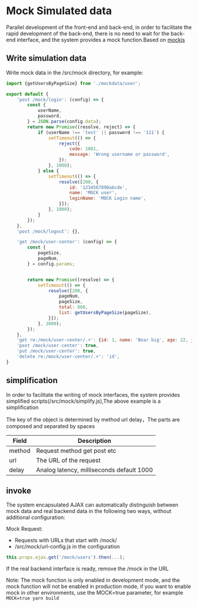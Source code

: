 # Mock Simulated data
Parallel development of the front-end and back-end, in order to facilitate the rapid development of the back-end, there is no need to wait for the back-end interface, and the system provides a mock function.Based on [mockjs](https://github.com/nuysoft/Mock)

## Write simulation data
Write mock data in the /src/mock directory, for example:
```js
import {getUsersByPageSize} from './mockdata/user';

export default {
    'post /mock/login': (config) => {
        const {
            userName,
            password,
        } = JSON.parse(config.data);
        return new Promise((resolve, reject) => {
            if (userName !== 'test' || password !== '111') {
                setTimeout(() => {
                    reject({
                        code: 1001,
                        message: 'Wrong username or password',
                    });
                }, 1000);
            } else {
                setTimeout(() => {
                    resolve([200, {
                        id: '1234567890abcde',
                        name: 'MOCK user',
                        loginName: 'MOCK Login name',
                    }]);
                }, 1000);
            }
        });
    },
    'post /mock/logout': {},

    'get /mock/user-center': (config) => {
        const {
            pageSize,
            pageNum,
        } = config.params;


        return new Promise((resolve) => {
            setTimeout(() => {
                resolve([200, {
                    pageNum,
                    pageSize,
                    total: 888,
                    list: getUsersByPageSize(pageSize),
                }]);
            }, 1000);
        });
    },
    'get re:/mock/user-center/.+': {id: 1, name: 'Bear big', age: 22, job: 'Front'},
    'post /mock/user-center': true,
    'put /mock/user-center': true,
    'delete re:/mock/user-center/.+': 'id',
}
```

## simplification
In order to facilitate the writing of mock interfaces, the system provides simplified scripts(/src/mock/simplify.js),The above example is a simplification

The key of the object is determined by method url delay，The parts are composed and separated by spaces

Field|Description
---|---
method  | Request method get post etc
url     |The URL of the request
delay   |Analog latency, milliseconds  default 1000

## invoke
The system encapsulated AJAX can automatically distinguish between mock data and real backend data in the following two ways, without additional configuration:

Mock Request:
- Requests with URLs that start with /mock/
- /src/mock/url-config.js in the configuration

```js
this.props.ajax.get('/mock/users').then(...);
```
If the real backend interface is ready, remove the /mock in the URL

Note: The mock function is only enabled in development mode, and the mock function will not be enabled in production mode, if you want to enable mock in other environments, use the MOCK=true parameter, for example `MOCK=true yarn build`
